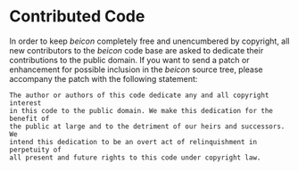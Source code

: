 # Contributed Code #

In order to keep *beicon* completely free and unencumbered by copyright, all new
contributors to the *beicon* code base are asked to dedicate their contributions to
the public domain. If you want to send a patch or enhancement for possible inclusion
in the *beicon* source tree, please accompany the patch with the following
statement:

    The author or authors of this code dedicate any and all copyright interest
    in this code to the public domain. We make this dedication for the benefit of
    the public at large and to the detriment of our heirs and successors. We
    intend this dedication to be an overt act of relinquishment in perpetuity of
    all present and future rights to this code under copyright law.
